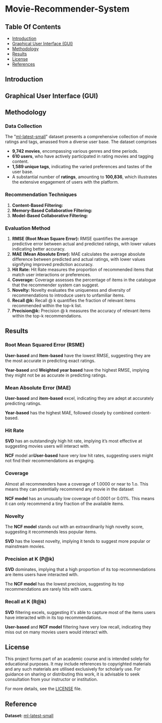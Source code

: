 # Movie-Recommender-System

## Table Of Contents
- [Introduction](#introduction)
- [Graphical User Interface (GUI)](#graphical-user-interface)
- [Methodology](#methodology)
- [Results](#results)
- [License](#license)
- [References](#references)

## Introduction

## Graphical User Interface (GUI)

## Methodology

### Data Collection

The "[ml-latest-small](./ml-latest-small)" dataset presents a comprehensive collection of movie ratings and tags, amassed from a diverse user base. The dataset comprises

- **9,742 movies**, encompassing various genres and time periods.
- **610 users**, who have actively participated in rating movies and tagging content.
- **1,589 unique tags**, indicating the varied preferences and tastes of the user base.
- A substantial number of **ratings**, amounting to **100,836**, which illustrates the extensive engagement of users with the platform.

### Recommendation Techniques
1. **Content-Based Filtering:**
2. **Memory-Based Collaborative Filtering:**
3. **Model-Based Collaborative Filtering:**

### Evaluation Method
1. **RMSE (Root Mean Square Error):** RMSE quantifies the average predictive error between actual and predicted ratings, with lower values indicating better accuracy.
2. **MAE (Mean Absolute Error):** MAE calculates the average absolute difference between predicted and actual ratings, with lower values signifying improved prediction accuracy.
3. **Hit Rate:** Hit Rate measures the proportion of recommended items that match user interactions or preferences.
4. **Coverage:** Coverage assesses the percentage of items in the catalogue that the recommender system can suggest.
5. **Novelty:** Novelty evaluates the uniqueness and diversity of recommendations to introduce users to unfamiliar items.
6. **Recall @k:** Recall @ k quantifies the fraction of relevant items recommended within the top-k list.
7. **Precision@k:** Precision @ k measures the accuracy of relevant items within the top-k recommendations.


## Results

### Root Mean Squared Error (RSME)
**User-based** and **Item-based** have the lowest RMSE, suggesting they are the most accurate in predicting exact ratings. 

**Year-based** and **Weighted year based** have the highest RMSE, implying they might not be as accurate in predicting ratings.

### Mean Absolute Error (MAE)
**User-based** and **item-based** excel, indicating they are adept at accurately predicting ratings. 

**Year-based** has the highest MAE, followed closely by combined content-based.

### Hit Rate
**SVD** has an outstandingly high hit rate, implying it’s most effective at suggesting movies users will interact with. 

**NCF** model an**User-based** have very low hit rates, suggesting users might not find their recommendations as engaging.

### Coverage
Almost all recommenders have a coverage of 1.0000 or near to 1.o. This means they can potentially recommend any movie in the dataset

**NCF model** has an unusually low coverage of 0.0001 or 0.01%. This means it can only recommend a tiny fraction of the available items.      

### Novelty
The **NCF model** stands out with an extraordinarily high novelty score, suggesting it recommends less popular items. 

**SVD** has the lowest novelty, implying it tends to suggest more popular or mainstream movies.

### Precision at K (P@k)
**SVD** dominates, implying that a high proportion of its top recommendations are items users have interacted with. 

The **NCF model** has the lowest precision, suggesting its top recommendations are rarely hits with users.

###  Recall at K (R@k)
**SVD** filtering excels, suggesting it's able to capture most of the items users have interacted with in its top recommendations.

**User-based** and **NCF model** filtering have very low recall, indicating they miss out on many movies users would interact with.

## License

This project forms part of an academic course and is intended solely for educational purposes. It may include references to copyrighted materials and any such materials are utilised exclusively for scholarly use. For guidance on sharing or distributing this work, it is advisable to seek consultation from your instructor or institution.

For more details, see the [LICENSE](./LICENSE.txt) file.

## Reference
**Dataset:** [ml-latest-small](./ml-latest-small)
